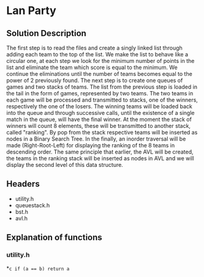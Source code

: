 # Lan Party
## Solution Description
The first step is to read the files and create a singly linked list through
adding each team to the top of the list. We make the list to behave like a
circular one, at each step we look for the minimum number of points in the list
and eliminate the team which score is equal to the minimum. We continue the
eliminations until the number of teams becomes equal to the power of 2
previously found. The next step is to create one queues of games and two stacks
of teams. The list from the previous step is loaded in the tail in the form of
games, represented by two teams. The two teams in each game will be processed
and transmitted to stacks, one of the winners, respectively the one of the
losers. The winning teams will be loaded back into the queue and through
successive calls, until the existence of a single match in the queue, will have
the final winner. At the moment the stack of winners will count 8 elements,
these will be transmitted to another stack, called "ranking". By pop from the
stack respective teams will be inserted as nodes in a Binary Search Tree. In
the finally, an inorder traversal will be made (Right-Root-Left) for displaying
the ranking of the 8 teams in descending order. The same principle that
earlier, the AVL will be created, the teams in the ranking stack will be
inserted as nodes in AVL and we will display the second level of this data
structure.

## Headers
* utility.h
* queuestack.h
* bst.h
* avl.h

## Explanation of functions
### utility.h
*`c if (a == b) return a`

